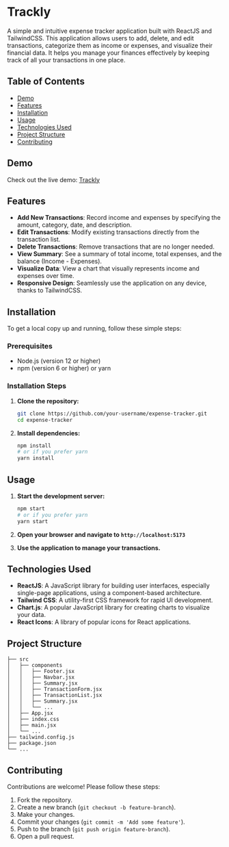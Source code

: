 # Trackly

A simple and intuitive expense tracker application built with ReactJS and TailwindCSS. This application allows users to add, delete, and edit transactions, categorize them as income or expenses, and visualize their financial data. It helps you manage your finances effectively by keeping track of all your transactions in one place.

## Table of Contents

- [Demo](#demo)
- [Features](#features)
- [Installation](#installation)
- [Usage](#usage)
- [Technologies Used](#technologies-used)
- [Project Structure](#project-structure)
- [Contributing](#contributing)

## Demo

Check out the live demo: [Trackly](https://tracklyexpansetracker.netlify.app/)

## Features

- **Add New Transactions**: Record income and expenses by specifying the amount, category, date, and description.
- **Edit Transactions**: Modify existing transactions directly from the transaction list.
- **Delete Transactions**: Remove transactions that are no longer needed.
- **View Summary**: See a summary of total income, total expenses, and the balance (Income - Expenses).
- **Visualize Data**: View a chart that visually represents income and expenses over time.
- **Responsive Design**: Seamlessly use the application on any device, thanks to TailwindCSS.

## Installation

To get a local copy up and running, follow these simple steps:

### Prerequisites

- Node.js (version 12 or higher)
- npm (version 6 or higher) or yarn

### Installation Steps

1. **Clone the repository:**

    ```sh
    git clone https://github.com/your-username/expense-tracker.git
    cd expense-tracker
    ```

2. **Install dependencies:**

    ```sh
    npm install
    # or if you prefer yarn
    yarn install
    ```

## Usage

1. **Start the development server:**

    ```sh
    npm start
    # or if you prefer yarn
    yarn start
    ```

2. **Open your browser and navigate to `http://localhost:5173`**

3. **Use the application to manage your transactions.**

## Technologies Used

- **ReactJS**: A JavaScript library for building user interfaces, especially single-page applications, using a component-based architecture.
- **Tailwind CSS**: A utility-first CSS framework for rapid UI development.
- **Chart.js**: A popular JavaScript library for creating charts to visualize your data.
- **React Icons**: A library of popular icons for React applications.

## Project Structure

```plaintext
├── src
│   ├── components
│   │   ├── Footer.jsx
│   │   ├── Navbar.jsx
│   │   ├── Summary.jsx
│   │   ├── TransactionForm.jsx
│   │   ├── TransactionList.jsx
│   │   ├── Summary.jsx
│   │   └── ...
│   ├── App.jsx
│   ├── index.css
│   ├── main.jsx
│   └── ...
├── tailwind.config.js
├── package.json
└── ...
```

## Contributing

Contributions are welcome! Please follow these steps:

1. Fork the repository.
2. Create a new branch (`git checkout -b feature-branch`).
3. Make your changes.
4. Commit your changes (`git commit -m 'Add some feature'`).
5. Push to the branch (`git push origin feature-branch`).
6. Open a pull request.
